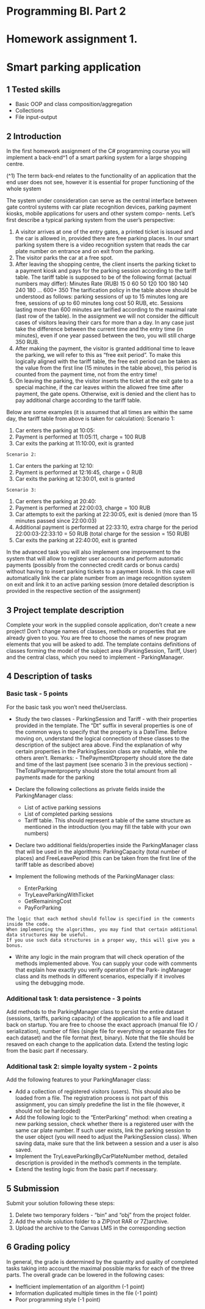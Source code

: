 # Programming BI. Part 2

# Homework assignment 1.

# Smart parking application

## 1 Tested skills

- Basic OOP and class composition/aggregation
- Collections
- File input-output

## 2 Introduction

In the first homework assignment of the C# programming course you will implement a back-end^1 of a smart
parking system for a large shopping centre.

(^1) The term back-end relates to the functionality of an application that the end user does not see, however it is essential for
proper functioning of the whole system


The system under consideration can serve as the central interface between gate control systems with car
plate recognition devices, parking payment kiosks, mobile applications for users and other system compo-
nents.
Let’s first describe a typical parking system from the user’s perspective:

1. A visitor arrives at one of the entry gates, a printed ticket is issued and the car is allowed in, provided
    there are free parking places. In our smart parking system there is a video recognition system that
    reads the car plate number on entrance and on exit from the parking.
2. The visitor parks the car at a free spot.
3. After leaving the shopping centre, the client inserts the parking ticket to a payment kiosk and pays for
    the parking session according to the tariff table.
    The tariff table is supposed to be of the following format (actual numbers may differ):
       Minutes Rate (RUB)
       15 0
       60 50
       120 100
       180 140
       240 180
       ...
       600+ 350
    The tarification policy in the table above should be understood as follows: parking sessions of up to 15
    minutes long are free, sessions of up to 60 minutes long cost 50 RUB, etc. Sessions lasting more than
    600 minutes are tarified according to the maximal rate (last row of the table). In the assignment we
    will not consider the difficult cases of visitors leaving their cars for more than a day. In any case just
    take the difference between the current time and the entry time (in minutes), even if one year passed
    between the two, you will still charge 350 RUB.
4. After making the payment, the visitor is granted additional time to leave the parking, we will refer to
    this as “free exit period”. To make this logically aligned with the tariff table, the free exit period can
    be taken as the value from the first line (15 minutes in the table above), this period is counted from
    the payment time, not from the entry time!
5. On leaving the parking, the visitor inserts the ticket at the exit gate to a special machine, if the car
    leaves within the allowed free time after payment, the gate opens. Otherwise, exit is denied and the
    client has to pay additional charge according to the tariff table.

Below are some examples (it is assumed that all times are within the same day, the tariff table from
above is taken for calculation):
Scenario 1:

1. Car enters the parking at 10:05:
2. Payment is performed at 11:05:11, charge = 100 RUB
3. Car exits the parking at 11:10:00, exit is granted

```
Scenario 2:
```
1. Car enters the parking at 12:10:
2. Payment is performed at 12:16:45, charge = 0 RUB
3. Car exits the parking at 12:30:01, exit is granted


```
Scenario 3:
```
1. Car enters the parking at 20:40:
2. Payment is performed at 22:00:03, charge = 100 RUB
3. Car attempts to exit the parking at 22:30:05, exit is denied (more than 15 minutes passed since 22:00:03)
4. Additional payment is performed at 22:33:10, extra charge for the period 22:00:03-22:33:10 = 50 RUB
    (total charge for the session = 150 RUB)
5. Car exits the parking at 22:40:00, exit is granted

In the advanced task you will also implement one improvement to the system that will allow to register
user accounts and perform automatic payments (possibly from the connected credit cards or bonus cards)
without having to insert parking tickets to a payment kiosk.
In this case will automatically link the car plate number from an image recognition system on exit and
link it to an active parking session (more detailed description is provided in the respective section of the
assignment)

## 3 Project template description

Complete your work in the supplied console application, don’t create a new project!
Don’t change names of classes, methods or properties that are already given to you. You are free to
choose the names of new program elements that you will be asked to add.
The template contains definitions of classes forming the model of the subject area (ParkingSession, Tariff,
User) and the central class, which you need to implement - ParkingManager.

## 4 Description of tasks

### Basic task - 5 points

For the basic task you won’t need theUserclass.

- Study the two classes - ParkingSession and Tariff - with their properties provided in the template. The
    “Dt” suffix in several properties is one of the common ways to specify that the property is a DateTime.
    Before moving on, understand the logical connection of these classes to the description of the subject
    area above. Find the explanation of why certain properties in the ParkingSession class are nullable,
    while the others aren’t.
    Remarks:
       - ThePaymentDtproperty should store the date and time of the last payment (see scenario 3 in
          the previous section)
       - TheTotalPaymentproperty should store the total amount from all payments made for the
          parking
- Declare the following collections as private fields inside the ParkingManager class:
    - List of active parking sessions
    - List of completed parking sessions
    - Tariff table. This should represent a table of the same structure as mentioned in the introduction
       (you may fill the table with your own numbers)


- Declare two additional fields/properties inside the ParkingManager class that will be used in the
    algorithms: ParkingCapacity (total number of places) and FreeLeavePeriod (this can be taken from
    the first line of the tariff table as described above)
- Implement the following methods of the ParkingManager class:
    - EnterParking
    - TryLeaveParkingWithTicket
    - GetRemainingCost
    - PayForParking

```
The logic that each method should follow is specified in the comments inside the code.
When implementing the algorithms, you may find that certain additional data structures may be useful.
If you use such data structures in a proper way, this will give you a bonus.
```
- Write any logic in the main program that will check operation of the methods implemented above.
    You can supply your code with comments that explain how exactly you verify operation of the Park-
    ingManager class and its methods in different scenarios, especially if it involves using the debugging
    mode.

### Additional task 1: data persistence - 3 points

Add methods to the ParkingManager class to persist the entire dataset (sessions, tariffs, parking capacity)
of the application to a file and load it back on startup. You are free to choose the exact approach (manual
file IO / serialization), number of files (single file for everything or separate files for each dataset) and the
file format (text, binary).
Note that the file should be resaved on each change to the application data.
Extend the testing logic from the basic part if necessary.

### Additional task 2: simple loyalty system - 2 points

Add the following features to your ParkingManager class:

- Add a collection of registered visitors (users). This should also be loaded from a file. The registration
    process is not part of this assignment, you can simply predefine the list in the file (however, it should
    not be hardcoded)
- Add the following logic to the “EnterParking” method: when creating a new parking session, check
    whether there is a registered user with the same car plate number. If such user exists, link the parking
    session to the user object (you will need to adjust the ParkingSession class). When saving data, make
    sure that the link between a session and a user is also saved.
- Implement the TryLeaveParkingByCarPlateNumber method, detailed description is provided in the
    method’s comments in the template.
- Extend the testing logic from the basic part if necessary.

## 5 Submission

Submit your solution following these steps:

1. Delete two temporary folders - “bin” and “obj” from the project folder.
2. Add the whole solution folder to a ZIP(not RAR or 7Z)archive.
3. Upload the archive to the Canvas LMS in the corresponding section


## 6 Grading policy

In general, the grade is determined by the quantity and quality of completed tasks taking into account the
maximal possible marks for each of the three parts. The overall grade can be lowered in the following cases:

- Inefficient implementation of an algorithm (-1 point)
- Information duplicated multiple times in the file (-1 point)
- Poor programming style (-1 point)


